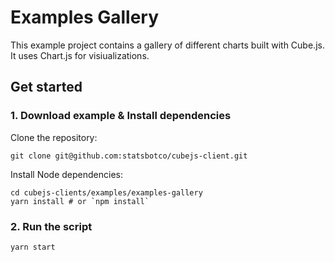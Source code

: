 # Examples Gallery
This example project contains a gallery of different charts built with Cube.js.
It uses Chart.js for visiualizations.

## Get started
### 1. Download example & Install dependencies
Clone the repository:

```
git clone git@github.com:statsbotco/cubejs-client.git
```

Install Node dependencies:
```
cd cubejs-clients/examples/examples-gallery
yarn install # or `npm install`
```

### 2. Run the script
```
yarn start
```
